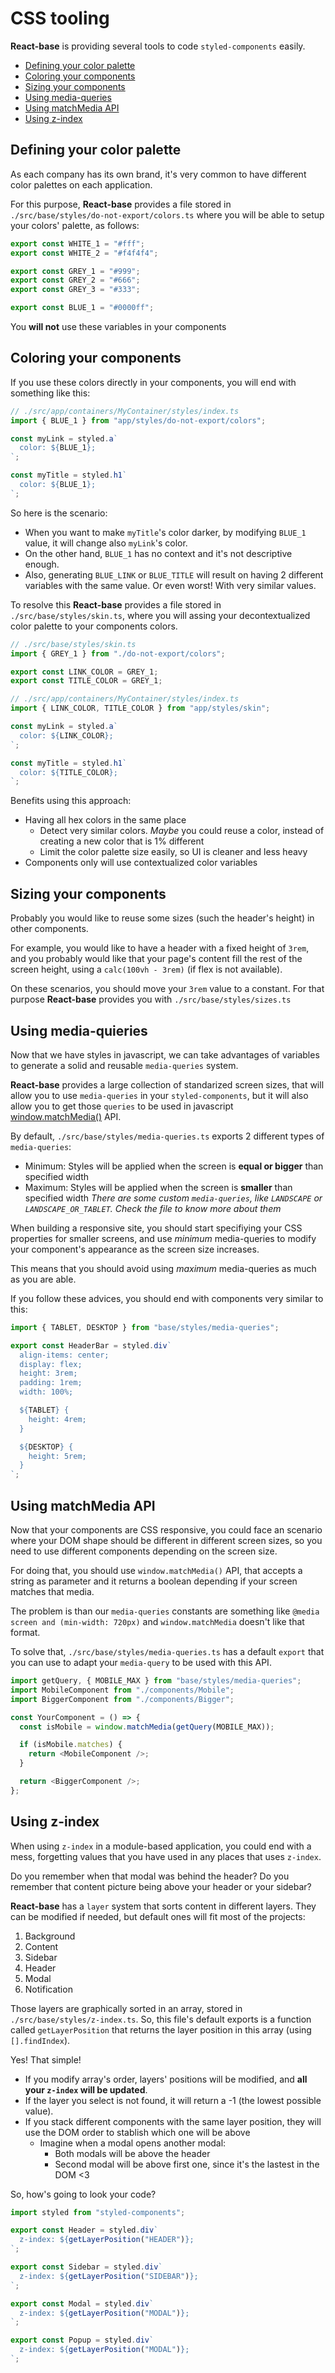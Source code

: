 # CSS tooling

**React-base** is providing several tools to code `styled-components` easily.

- [Defining your color palette](#defining-your-color-palette)
- [Coloring your components](#coloring-your-components)
- [Sizing your components](#sizing-your-components)
- [Using media-queries](#using-media-queries)
- [Using matchMedia API](#using-matchmedia-api)
- [Using z-index](#using-z-index)

## Defining your color palette

As each company has its own brand, it's very common to have different color palettes on each application.

For this purpose, **React-base** provides a file stored in `./src/base/styles/do-not-export/colors.ts` where you will be able to setup your colors' palette, as follows:

```javascript
export const WHITE_1 = "#fff";
export const WHITE_2 = "#f4f4f4";

export const GREY_1 = "#999";
export const GREY_2 = "#666";
export const GREY_3 = "#333";

export const BLUE_1 = "#0000ff";
```

You **will not** use these variables in your components

## Coloring your components

If you use these colors directly in your components, you will end with something like this:

```javascript
// ./src/app/containers/MyContainer/styles/index.ts
import { BLUE_1 } from "app/styles/do-not-export/colors";

const myLink = styled.a`
  color: ${BLUE_1};
`;

const myTitle = styled.h1`
  color: ${BLUE_1};
`;
```

So here is the scenario:

- When you want to make `myTitle`'s color darker, by modifying `BLUE_1` value, it will change also `myLink`'s color.
- On the other hand, `BLUE_1` has no context and it's not descriptive enough.
- Also, generating `BLUE_LINK` or `BLUE_TITLE` will result on having 2 different variables with the same value. Or even worst! With very similar values.

To resolve this **React-base** provides a file stored in `./src/base/styles/skin.ts`, where you will assing your decontextualized color palette to your components colors.

```javascript
// ./src/base/styles/skin.ts
import { GREY_1 } from "./do-not-export/colors";

export const LINK_COLOR = GREY_1;
export const TITLE_COLOR = GREY_1;

// ./src/app/containers/MyContainer/styles/index.ts
import { LINK_COLOR, TITLE_COLOR } from "app/styles/skin";

const myLink = styled.a`
  color: ${LINK_COLOR};
`;

const myTitle = styled.h1`
  color: ${TITLE_COLOR};
`;
```

Benefits using this approach:

- Having all hex colors in the same place
  - Detect very similar colors. _Maybe_ you could reuse a color, instead of creating a new color that is 1% different
  - Limit the color palette size easily, so UI is cleaner and less heavy
- Components only will use contextualized color variables

## Sizing your components

Probably you would like to reuse some sizes (such the header's height) in other components.

For example, you would like to have a header with a fixed height of `3rem`, and you probably would like that your page's content fill the rest of the screen height, using a `calc(100vh - 3rem)` (if flex is not available).

On these scenarios, you should move your `3rem` value to a constant. For that purpose **React-base** provides you with `./src/base/styles/sizes.ts`

## Using media-quieries

Now that we have styles in javascript, we can take advantages of variables to generate a solid and reusable `media-queries` system.

**React-base** provides a large collection of standarized screen sizes, that will allow you to use `media-queries` in your `styled-components`, but it will also allow you to get those `queries` to be used in javascript [window.matchMedia()](https://developer.mozilla.org/en-US/docs/Web/API/Window/matchMedia) API.

By default, `./src/base/styles/media-queries.ts` exports 2 different types of `media-queries`:

- Minimum: Styles will be applied when the screen is **equal or bigger** than specified width
- Maximum: Styles will be applied when the screen is **smaller** than specified width
  _There are some custom `media-queries`, like `LANDSCAPE` or `LANDSCAPE_OR_TABLET`. Check the file to know more about them_

When building a responsive site, you should start specifiying your CSS properties for smaller screens, and use _minimum_ media-queries to modify your component's appearance as the screen size increases.

This means that you should avoid using _maximum_ media-queries as much as you are able.

If you follow these advices, you should end with components very similar to this:

```javascript
import { TABLET, DESKTOP } from "base/styles/media-queries";

export const HeaderBar = styled.div`
  align-items: center;
  display: flex;
  height: 3rem;
  padding: 1rem;
  width: 100%;

  ${TABLET} {
    height: 4rem;
  }

  ${DESKTOP} {
    height: 5rem;
  }
`;
```

## Using matchMedia API

Now that your components are CSS responsive, you could face an scenario where your DOM shape should be different in different screen sizes, so you need to use different components depending on the screen size.

For doing that, you should use `window.matchMedia()` API, that accepts a string as parameter and it returns a boolean depending if your screen matches that media.

The problem is than our `media-queries` constants are something like `@media screen and (min-width: 720px)` and `window.matchMedia` doesn't like that format.

To solve that, `./src/base/styles/media-queries.ts` has a default `export` that you can use to adapt your `media-query` to be used with this API.

```javascript
import getQuery, { MOBILE_MAX } from "base/styles/media-queries";
import MobileComponent from "./components/Mobile";
import BiggerComponent from "./components/Bigger";

const YourComponent = () => {
  const isMobile = window.matchMedia(getQuery(MOBILE_MAX));

  if (isMobile.matches) {
    return <MobileComponent />;
  }

  return <BiggerComponent />;
};
```

## Using z-index

When using `z-index` in a module-based application, you could end with a mess, forgetting values that you have used in any places that uses `z-index`.

Do you remember when that modal was behind the header? Do you remember that content picture being above your header or your sidebar?

**React-base** has a `layer` system that sorts content in different layers. They can be modified if needed, but default ones will fit most of the projects:

1. Background
2. Content
3. Sidebar
4. Header
5. Modal
6. Notification

Those layers are graphically sorted in an array, stored in `./src/base/styles/z-index.ts`. So, this file's default exports is a function called `getLayerPosition` that returns the layer position in this array (using `[].findIndex`).

Yes! That simple!

- If you modify array's order, layers' positions will be modified, and **all your `z-index` will be updated**.
- If the layer you select is not found, it will return a -1 (the lowest possible value).
- If you stack different components with the same layer position, they will use the DOM order to stablish which one will be above
  - Imagine when a modal opens another modal:
    - Both modals will be above the header
    - Second modal will be above first one, since it's the lastest in the DOM <3

So, how's going to look your code?

```javascript
import styled from "styled-components";

export const Header = styled.div`
  z-index: ${getLayerPosition("HEADER")};
`;

export const Sidebar = styled.div`
  z-index: ${getLayerPosition("SIDEBAR")};
`;

export const Modal = styled.div`
  z-index: ${getLayerPosition("MODAL")};
`;

export const Popup = styled.div`
  z-index: ${getLayerPosition("MODAL")};
`;
```
